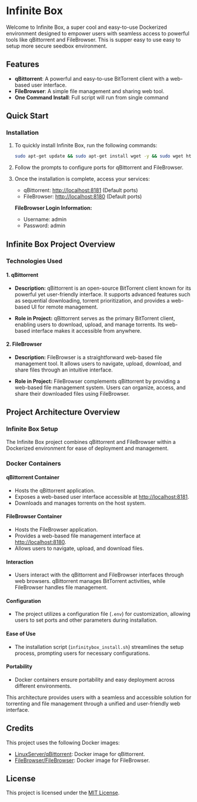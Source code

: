 # Infinite Box

Welcome to Infinite Box, a super cool and easy-to-use Dockerized environment designed to empower users with seamless access to powerful tools like qBittorrent and FileBrowser. This is supper easy to use easy to setup more secure seedbox environment.

## Features

- **qBittorrent**: A powerful and easy-to-use BitTorrent client with a web-based user interface.
- **FileBrowser**: A simple file management and sharing web tool.
- **One Command Install**: Full script will run from single command

## Quick Start

### Installation

1. To quickly install Infinite Box, run the following commands:

    ```bash
    sudo apt-get update && sudo apt-get install wget -y && sudo wget https://raw.githubusercontent.com/Niraj-Dilshan/Infinite-box/main/infinitybox_install.sh && chmod +x infinitybox_install.sh && ./infinitybox_install.sh
    ```
2. Follow the prompts to configure ports for qBittorrent and FileBrowser.

3. Once the installation is complete, access your services:
    - qBittorrent: [http://localhost:8181](http://localhost:8181) (Default ports)
    - FileBrowser: [http://localhost:8180](http://localhost:8180) (Default ports)

    **FileBrowser Login Information:**
    - Username: admin
    - Password: admin

## Infinite Box Project Overview

### Technologies Used

#### 1. qBittorrent

- **Description:** qBittorrent is an open-source BitTorrent client known for its powerful yet user-friendly interface. It supports advanced features such as sequential downloading, torrent prioritization, and provides a web-based UI for remote management.

- **Role in Project:** qBittorrent serves as the primary BitTorrent client, enabling users to download, upload, and manage torrents. Its web-based interface makes it accessible from anywhere.

#### 2. FileBrowser

- **Description:** FileBrowser is a straightforward web-based file management tool. It allows users to navigate, upload, download, and share files through an intuitive interface.

- **Role in Project:** FileBrowser complements qBittorrent by providing a web-based file management system. Users can organize, access, and share their downloaded files using FileBrowser.

## Project Architecture Overview

### Infinite Box Setup

The Infinite Box project combines qBittorrent and FileBrowser within a Dockerized environment for ease of deployment and management.

### Docker Containers

#### qBittorrent Container

- Hosts the qBittorrent application.
- Exposes a web-based user interface accessible at [http://localhost:8181](http://localhost:8181).
- Downloads and manages torrents on the host system.

#### FileBrowser Container

- Hosts the FileBrowser application.
- Provides a web-based file management interface at [http://localhost:8180](http://localhost:8180).
- Allows users to navigate, upload, and download files.

#### Interaction

- Users interact with the qBittorrent and FileBrowser interfaces through web browsers. qBittorrent manages BitTorrent activities, while FileBrowser handles file management.

#### Configuration

- The project utilizes a configuration file (`.env`) for customization, allowing users to set ports and other parameters during installation.

#### Ease of Use

- The installation script (`infinitybox_install.sh`) streamlines the setup process, prompting users for necessary configurations.

#### Portability

- Docker containers ensure portability and easy deployment across different environments.

This architecture provides users with a seamless and accessible solution for torrenting and file management through a unified and user-friendly web interface.

## Credits

This project uses the following Docker images:

- [LinuxServer/qBittorrent](https://hub.docker.com/r/linuxserver/qbittorrent): Docker image for qBittorrent.
- [FileBrowser/FileBrowser](https://hub.docker.com/r/filebrowser/filebrowser): Docker image for FileBrowser.

## License

This project is licensed under the [MIT License](LICENSE).
